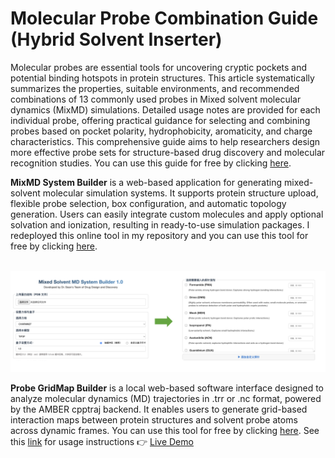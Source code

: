 # Molecular Probe Combination Guide (Hybrid Solvent Inserter)
Molecular probes are essential tools for uncovering cryptic pockets and potential binding hotspots in protein structures. This article systematically summarizes the properties, suitable environments, and recommended combinations of 13 commonly used probes in Mixed solvent molecular dynamics (MixMD) simulations. Detailed usage notes are provided for each individual probe, offering practical guidance for selecting and combining probes based on pocket polarity, hydrophobicity, aromaticity, and charge characteristics. This comprehensive guide aims to help researchers design more effective probe sets for structure-based drug discovery and molecular recognition studies. You can use this guide for free by clicking <a href="https://sean28.github.io/MixMD/">here</a>.

**MixMD System Builder** is a web-based application for generating mixed-solvent molecular simulation systems. It supports protein structure upload, flexible probe selection, box configuration, and automatic topology generation. Users can easily integrate custom molecules and apply optional solvation and ionization, resulting in ready-to-use simulation packages. I redeployed this online tool in my repository and you can use this tool for free by clicking <a href="https://dawpfpxsljqa.us-west-1.clawcloudrun.com">here</a>.
<div style="text-align: justify"> <br> </div>
<img src="https://raw.githubusercontent.com/sean28/MixMD/main/MixMD-Builder.png">

**Probe GridMap Builder** is a local web-based software interface designed to analyze molecular dynamics (MD) trajectories in .trr or .nc format, powered by the AMBER cpptraj backend. It enables users to generate grid-based interaction maps between protein structures and solvent probe atoms across dynamic frames. You can use this tool for free by clicking <a href="https://drive.google.com/file/d/1K1mFTVWz9DfuJodU_T8FWALnWP6L7Ddy/view?usp=sharing">here</a>. See this <a href="https://sean28.github.io/Probe-GridMap-Builder/">link</a> for usage instructions 👉 <a href="https://sean28.github.io/MixMD/probe_gridmap_ui.html">Live Demo</a>

